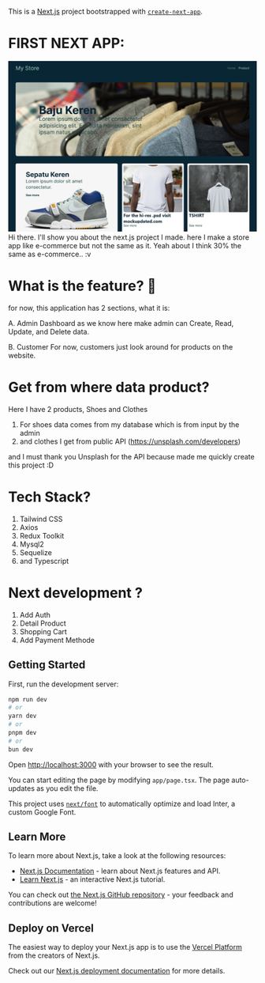 This is a [Next.js](https://nextjs.org/) project bootstrapped with [`create-next-app`](https://github.com/vercel/next.js/tree/canary/packages/create-next-app).

# FIRST NEXT APP:
![ ![Alt text](<src/assets/img/shose--unsplash- (1).jpg>)](src/assets/img/app.png)
Hi there.
I'll show you about the next.js project I made. here I make a store app like e-commerce but not the same as it. Yeah about I think 30% the same as e-commerce.. :v

# What is the feature? :key:

for now, this application has 2 sections, what it is:

A. Admin Dashboard
as we know here make admin can Create, Read, Update, and Delete data.

B. Customer
For now, customers just look around for products on the website.

# Get from where data product?

Here I have 2 products, Shoes and Clothes

1.  For shoes data comes from my database which is from input by the admin
2.  and clothes I get from public API (https://unsplash.com/developers)

and I must thank you Unsplash for the API because made me quickly create this project :D

# Tech Stack?

1.  Tailwind CSS
2.  Axios
3.  Redux Toolkit
4.  Mysql2
5.  Sequelize
6.  and Typescript

# Next development ?

1. Add Auth
2. Detail Product
3. Shopping Cart
4. Add Payment Methode

## Getting Started

First, run the development server:

```bash
npm run dev
# or
yarn dev
# or
pnpm dev
# or
bun dev
```

Open [http://localhost:3000](http://localhost:3000) with your browser to see the result.

You can start editing the page by modifying `app/page.tsx`. The page auto-updates as you edit the file.

This project uses [`next/font`](https://nextjs.org/docs/basic-features/font-optimization) to automatically optimize and load Inter, a custom Google Font.

## Learn More

To learn more about Next.js, take a look at the following resources:

- [Next.js Documentation](https://nextjs.org/docs) - learn about Next.js features and API.
- [Learn Next.js](https://nextjs.org/learn) - an interactive Next.js tutorial.

You can check out [the Next.js GitHub repository](https://github.com/vercel/next.js/) - your feedback and contributions are welcome!

## Deploy on Vercel

The easiest way to deploy your Next.js app is to use the [Vercel Platform](https://vercel.com/new?utm_medium=default-template&filter=next.js&utm_source=create-next-app&utm_campaign=create-next-app-readme) from the creators of Next.js.

Check out our [Next.js deployment documentation](https://nextjs.org/docs/deployment) for more details.
